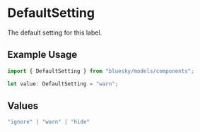 # DefaultSetting

The default setting for this label.

## Example Usage

```typescript
import { DefaultSetting } from "bluesky/models/components";

let value: DefaultSetting = "warn";
```

## Values

```typescript
"ignore" | "warn" | "hide"
```